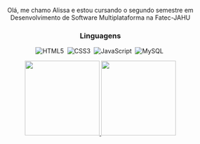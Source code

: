 <div align="center">
  
<p>Olá, me chamo Alissa e estou cursando o segundo semestre em Desenvolvimento de Software Multiplataforma na Fatec-JAHU</p>

### Linguagens
![HTML5](https://img.shields.io/badge/HTML5-E34F26?style=for-the-badge&logo=html5&logoColor=white)&nbsp;
![CSS3](https://img.shields.io/badge/CSS3-1572B6?style=for-the-badge&logo=css3&logoColor=white)&nbsp;
![JavaScript](https://img.shields.io/badge/JavaScript-F8E45E?style=for-the-badge&logo=javascript&logoColor=white)&nbsp;
![MySQL](https://img.shields.io/badge/MySQL-EEE8AA?style=for-the-badge&logo=MySQL&logoColor=black)&nbsp;

<a href="https://github.com/AlissaGabriel">

<img height="170em" src="https://github-readme-stats.vercel.app/api?username=AlissaGabriel&show_icons=true&bg_color=1C1C1C&&text_color=FFFFFF&title_color=D8BFD8&icon_color=D8BFD8&count_private=true&include_all_commits=false"/>

<img height="170em" src="https://github-readme-stats.vercel.app/api/top-langs/?username=AlissaGabriel&layout=compact&hide_border&bg_color=1C1C1C&&text_color=FFFFFF&title_color=D8BFD8"/>

</a>
</div>
